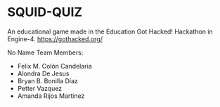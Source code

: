 # SQUID-QUIZ
An educational game made in the Education Got Hacked! Hackathon in Engine-4. https://gothacked.org/

No Name Team Members:
- Felix M. Colón Candelaria
- Alondra De Jesus
- Bryan B. Bonilla Díaz
- Petter Vazquez
- Amanda Rijos Martinez
